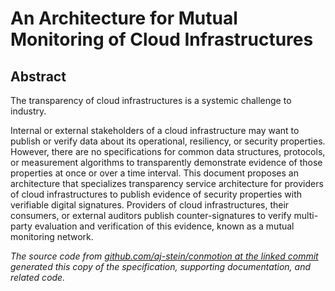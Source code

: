 # An Architecture for Mutual Monitoring of Cloud Infrastructures

## Abstract

The transparency of cloud infrastructures is a systemic challenge to industry.

Internal or external stakeholders of a cloud infrastructure may want to publish or verify data about its operational, resiliency, or security properties. However, there are no specifications for common data structures, protocols, or measurement algorithms to transparently demonstrate evidence of those properties at once or over a time interval. This document proposes an architecture that specializes transparency service architecture for providers of cloud infrastructures to publish evidence of security properties with verifiable digital signatures. Providers of cloud infrastructures, their consumers, or external auditors publish counter-signatures to verify multi-party evaluation and verification of this evidence, known as a mutual monitoring network.

_The source code from [github.com/aj-stein/conmotion at the linked commit](https://github.com/aj-stein/conmotion/tree/develop) generated this copy of the specification, supporting documentation, and related code._
